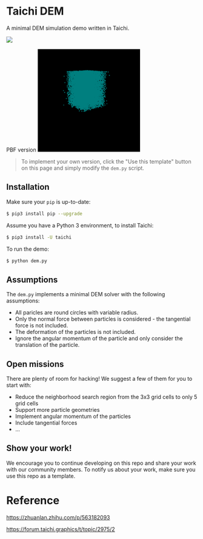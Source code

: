 # Taichi DEM
A minimal DEM simulation demo written in Taichi.


<img src="https://github.com/mrzhuzhe/taichi_dem/blob/main/gifs/v01.gif" height="270px">

PBF version
<img src="https://github.com/mrzhuzhe/taichi_dem/blob/main/gifs/pbf-v01.gif" height="270px">

> To implement your own version, click the "Use this template" button on this page and simply modify the `dem.py` script.

## Installation
Make sure your `pip` is up-to-date:

```bash
$ pip3 install pip --upgrade
```

Assume you have a Python 3 environment, to install Taichi:

```bash
$ pip3 install -U taichi
```

To run the demo:

```bash
$ python dem.py
```

## Assumptions
The `dem.py` implements a minimal DEM solver with the following assumptions:

- All paricles are round circles with variable radius.
- Only the normal force between particles is considered - the tangential force is not included.
- The deformation of the particles is not included.
- Ignore the angular momentum of the particle and only consider the translation of the particle.

## Open missions
There are plenty of room for hacking! We suggest a few of them for you to start with:
- Reduce the neighborhood search region from the 3x3 grid cells to only 5 grid cells
- Support more particle geometries
- Implement angular momentum of the particles
- Include tangential forces
- ...

## Show your work!
We encourage you to continue developing on this repo and share your work with our community members. To notify us about your work, make sure you use this repo as a template.


# Reference

https://zhuanlan.zhihu.com/p/563182093

https://forum.taichi.graphics/t/topic/2975/2